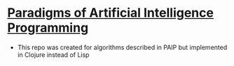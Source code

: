 #  [Paradigms of Artificial Intelligence Programming](https://github.com/norvig/paip-lisp)
- This repo was created for algorithms described in PAIP but implemented in Clojure instead of Lisp
